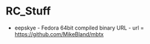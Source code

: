 # RC_Stuff

- eepskye - Fedora 64bit compiled binary
	URL - 	url = https://github.com/MikeBland/mbtx

